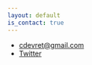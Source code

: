 ```yaml
---
layout: default
is_contact: true
---
```


* [cdevret@gmail.com](mailto:cdevret@gmail.com)
* [Twitter](https://x.com/celaldevrett)
